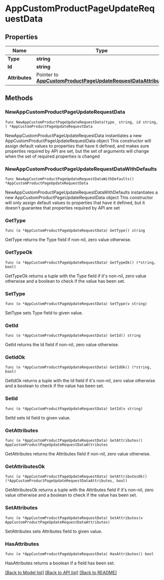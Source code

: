# AppCustomProductPageUpdateRequestData

## Properties

Name | Type | Description | Notes
------------ | ------------- | ------------- | -------------
**Type** | **string** |  | 
**Id** | **string** |  | 
**Attributes** | Pointer to [**AppCustomProductPageUpdateRequestDataAttributes**](AppCustomProductPageUpdateRequestDataAttributes.md) |  | [optional] 

## Methods

### NewAppCustomProductPageUpdateRequestData

`func NewAppCustomProductPageUpdateRequestData(type_ string, id string, ) *AppCustomProductPageUpdateRequestData`

NewAppCustomProductPageUpdateRequestData instantiates a new AppCustomProductPageUpdateRequestData object
This constructor will assign default values to properties that have it defined,
and makes sure properties required by API are set, but the set of arguments
will change when the set of required properties is changed

### NewAppCustomProductPageUpdateRequestDataWithDefaults

`func NewAppCustomProductPageUpdateRequestDataWithDefaults() *AppCustomProductPageUpdateRequestData`

NewAppCustomProductPageUpdateRequestDataWithDefaults instantiates a new AppCustomProductPageUpdateRequestData object
This constructor will only assign default values to properties that have it defined,
but it doesn't guarantee that properties required by API are set

### GetType

`func (o *AppCustomProductPageUpdateRequestData) GetType() string`

GetType returns the Type field if non-nil, zero value otherwise.

### GetTypeOk

`func (o *AppCustomProductPageUpdateRequestData) GetTypeOk() (*string, bool)`

GetTypeOk returns a tuple with the Type field if it's non-nil, zero value otherwise
and a boolean to check if the value has been set.

### SetType

`func (o *AppCustomProductPageUpdateRequestData) SetType(v string)`

SetType sets Type field to given value.


### GetId

`func (o *AppCustomProductPageUpdateRequestData) GetId() string`

GetId returns the Id field if non-nil, zero value otherwise.

### GetIdOk

`func (o *AppCustomProductPageUpdateRequestData) GetIdOk() (*string, bool)`

GetIdOk returns a tuple with the Id field if it's non-nil, zero value otherwise
and a boolean to check if the value has been set.

### SetId

`func (o *AppCustomProductPageUpdateRequestData) SetId(v string)`

SetId sets Id field to given value.


### GetAttributes

`func (o *AppCustomProductPageUpdateRequestData) GetAttributes() AppCustomProductPageUpdateRequestDataAttributes`

GetAttributes returns the Attributes field if non-nil, zero value otherwise.

### GetAttributesOk

`func (o *AppCustomProductPageUpdateRequestData) GetAttributesOk() (*AppCustomProductPageUpdateRequestDataAttributes, bool)`

GetAttributesOk returns a tuple with the Attributes field if it's non-nil, zero value otherwise
and a boolean to check if the value has been set.

### SetAttributes

`func (o *AppCustomProductPageUpdateRequestData) SetAttributes(v AppCustomProductPageUpdateRequestDataAttributes)`

SetAttributes sets Attributes field to given value.

### HasAttributes

`func (o *AppCustomProductPageUpdateRequestData) HasAttributes() bool`

HasAttributes returns a boolean if a field has been set.


[[Back to Model list]](../README.md#documentation-for-models) [[Back to API list]](../README.md#documentation-for-api-endpoints) [[Back to README]](../README.md)


